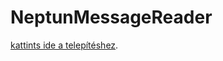 # NeptunMessageReader
 
[kattints ide a telepítéshez](https://github.com/krachi9/NeptunMessageReader/blob/master/nmr.js).<br>
